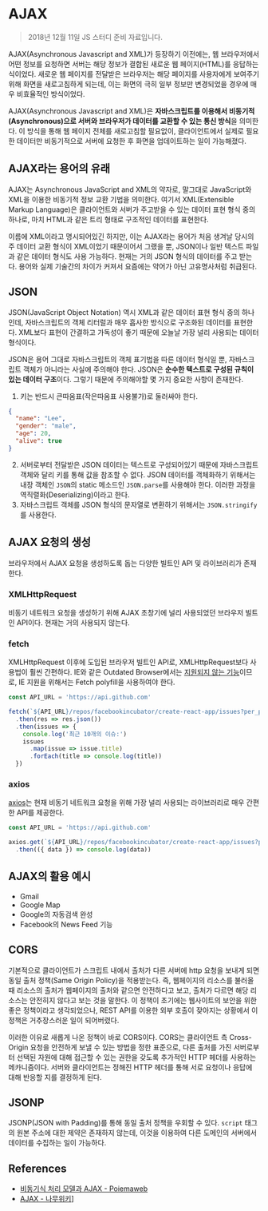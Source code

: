 # AJAX

> 2018년 12월 11일 JS 스터디 준비 자료입니다.

AJAX(Asynchronous Javascript and XML)가 등장하기 이전에는, 웹 브라우저에서 어떤 정보를 요청하면 서버는 해당 정보가 결합된 새로운 웹 페이지(HTML)를 응답하는 식이었다. 새로운 웹 페이지를 전달받은 브라우저는 해당 페이지를 사용자에게 보여주기 위해 화면을 새로고침하게 되는데, 이는 화면의 극히 일부 정보만 변경되었을 경우에 매우 비효율적인 방식이었다.

AJAX(Asynchronous Javascript and XML)은 **자바스크립트를 이용해서 비동기적(Asynchronous)으로 서버와 브라우저가 데이터를 교환할 수 있는 통신 방식**을 의미한다. 이 방식을 통해 웹 페이지 전체를 새로고침할 필요없이, 클라이언트에서 실제로 필요한 데이터만 비동기적으로 서버에 요청한 후 화면을 업데이트하는 일이 가능해졌다.

## AJAX라는 용어의 유래

AJAX는 Asynchronous JavaScript and XML의 약자로, 말그대로 JavaScript와 XML을 이용한 비동기적 정보 교환 기법을 의미한다. 여기서 XML(Extensible Markup Language)은 클라이언트와 서버가 주고받을 수 있는 데이터 표현 형식 중의 하나로, 마치 HTML과 같은 트리 형태로 구조적인 데이터를 표현한다.

이름에 XML이라고 명시되어있긴 하지만, 이는 AJAX라는 용어가 처음 생겨날 당시의 주 데이터 교환 형식이 XML이었기 때문이어서 그랬을 뿐, JSON이나 일반 텍스트 파일과 같은 데이터 형식도 사용 가능하다. 현재는 거의 JSON 형식의 데이터를 주고 받는다. 용어와 실제 기술간의 차이가 커져서 요즘에는 약어가 아닌 고유명사처럼 취급된다.

## JSON

JSON(JavaScript Object Notation) 역시 XML과 같은 데이터 표현 형식 중의 하나인데, 자바스크립트의 객체 리터럴과 매우 흡사한 방식으로 구조화된 데이터를 표현한다. XML보다 표현이 간결하고 가독성이 좋기 때문에 오늘날 가장 널리 사용되는 데이터 형식이다.

JSON은 용어 그대로 자바스크립트의 객체 표기법을 따른 데이터 형식일 뿐, 자바스크립트 객체가 아니라는 사실에 주의해야 한다. JSON은 **순수한 텍스트로 구성된 규칙이 있는 데이터 구조**이다. 그렇기 때문에 주의해야할 몇 가지 중요한 사항이 존재한다.

1. 키는 반드시 큰따옴표(작은따옴표 사용불가)로 둘러싸야 한다.

  ```json
  {
    "name": "Lee",
    "gender": "male",
    "age": 20,
    "alive": true
  }
  ```

2. 서버로부터 전달받은 JSON 데이터는 텍스트로 구성되어있기 때문에 자바스크립트 객체와 달리 키를 통해 값을 참조할 수 없다. JSON 데이터를 객체화하기 위해서는 내장 객체인 `JSON`의 static 메소드인 `JSON.parse`를 사용해야 한다. 이러한 과정을 역직렬화(Deserializing)이라고 한다.
3. 자바스크립트 객체를 JSON 형식의 문자열로 변환하기 위해서는 `JSON.stringify`를 사용한다.

## AJAX 요청의 생성

브라우저에서 AJAX 요청을 생성하도록 돕는 다양한 빌트인 API 및 라이브러리가 존재한다.

### XMLHttpRequest

비동기 네트워크 요청을 생성하기 위해 AJAX 초창기에 널리 사용되었던 브라우저 빌트인 API이다. 현재는 거의 사용되지 않는다.

### fetch

XMLHttpRequest 이후에 도입된 브라우저 빌트인 API로, XMLHttpRequest보다 사용법이 훨씬 간편하다. IE와 같은 Outdated Browser에서는 [지원되지 않는 기능](https://caniuse.com/#search=fetch)이므로, IE 지원을 위해서는 Fetch polyfill을 사용하여야 한다.

```javascript
const API_URL = 'https://api.github.com'

fetch(`${API_URL}/repos/facebookincubator/create-react-app/issues?per_page=10`)
  .then(res => res.json())
  .then(issues => {
    console.log('최근 10개의 이슈:')
    issues
      .map(issue => issue.title)
      .forEach(title => console.log(title))
  })
```

### axios

[axios](https://github.com/axios/axios)는 현재 비동기 네트워크 요청을 위해 가장 널리 사용되는 라이브러리로 매우 간편한 API를 제공한다.

```javascript
const API_URL = 'https://api.github.com'

axios.get(`${API_URL}/repos/facebookincubator/create-react-app/issues?per_page=10`)
  .then(({ data }) => console.log(data))
```

## AJAX의 활용 예시

* Gmail
* Google Map
* Google의 자동검색 완성
* Facebook의 News Feed 기능

## CORS

기본적으로 클라이언트가 스크립트 내에서 출처가 다른 서버에 http 요청을 보내게 되면 동일 출처 정책(Same Origin Policy)을 적용받는다. 즉, 웹페이지의 리소스를 불러올 때 리소스의 출처가 웹페이지의 출처와 같으면 안전하다고 보고, 출처가 다르면 해당 리소스는 안전히지 않다고 보는 것을 말한다. 이 정책이 초기에는 웹사이트의 보안을 위한 좋은 정책이라고 생각되었으나, REST API를 이용한 외부 호출이 잦아지는 상황에서 이 정책은 거추장스러운 일이 되어버렸다.

이러한 이유로 새롭게 나온 정책이 바로 CORS이다. CORS는 클라이언트 측 Cross-Origin 요청을 안전하게 보낼 수 있는 방법을 정한 표준으로, 다른 출처를 가진 서버로부터 선택된 자원에 대해 접근할 수 있는 권한을 갖도록 추가적인 HTTP 헤더를 사용하는 메카니즘이다. 서버와 클라이언트는 정해진 HTTP 헤더를 통해 서로 요청이나 응답에 대해 반응할 지를 결정하게 된다.

## JSONP

JSONP(JSON with Padding)를 통해 동일 출처 정책을 우회할 수 있다. `script` 태그의 원본 주소에 대한 제약은 존재하지 않는데, 이것을 이용하여 다른 도메인의 서버에서 데이터를 수집하는 일이 가능하다.

## References

* [비동기식 처리 모델과 AJAX - Poiemaweb](https://poiemaweb.com/js-ajax)
* [AJAX - 나무위키](https://namu.wiki/w/AJAX)]
